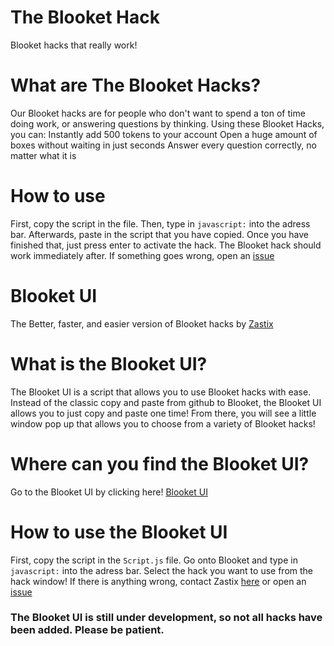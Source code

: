 # The Blooket Hack
Blooket hacks that really work!
# What are The Blooket Hacks?
Our Blooket hacks are for people who don't want to spend a ton of time doing work, or answering questions by thinking.
Using these Blooket Hacks, you can:
Instantly add 500 tokens to your account
Open a huge amount of boxes without waiting in just seconds
Answer every question correctly, no matter what it is
# How to use
First, copy the script in the file.
Then, type in `javascript:` into the adress bar. 
Afterwards, paste in the script that you have copied.
Once you have finished that, just press enter to activate the hack.
The Blooket hack should work immediately after.
If something goes wrong, open an [issue](https://github.com/Dentamon/The-Blooket-Hack-v2/issues/new)
# Blooket UI
The Better, faster, and easier version of Blooket hacks by [Zastix](https://github.com/ZasticBradyn)
# What is the Blooket UI?
The Blooket UI is a script that allows you to use Blooket hacks with ease.
Instead of the classic copy and paste from github to Blooket, the Blooket UI allows you to just copy and paste one time!
From there, you will see a little window pop up that allows you to choose from a variety of Blooket hacks!
# Where can you find the Blooket UI?
Go to the Blooket UI by clicking here! [Blooket UI](https://github.com/ZasticBradyn/BlooketUI)
# How to use the Blooket UI
First, copy the script in the `Script.js` file.
Go onto Blooket and type in `javascript:` into the adress bar.
Select the hack you want to use from the hack window!
If there is anything wrong, contact Zastix [here](https://mail.google.com/mail/?view=cm&fs=1&to=zastixxoncrack@gmail.com&su=Contact%20Me) or open an [issue](https://github.com/ZasticBradyn/BlooketUI/issues/new)
### The Blooket UI is still under development, so not all hacks have been added.  Please be patient.
